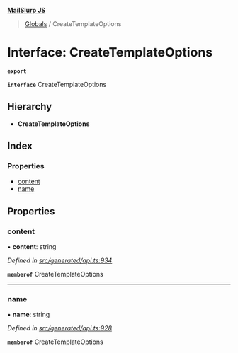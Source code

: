 **[MailSlurp JS](../README.md)**

> [Globals](../README.md) / CreateTemplateOptions

# Interface: CreateTemplateOptions

**`export`** 

**`interface`** CreateTemplateOptions

## Hierarchy

* **CreateTemplateOptions**

## Index

### Properties

* [content](createtemplateoptions.md#content)
* [name](createtemplateoptions.md#name)

## Properties

### content

•  **content**: string

*Defined in [src/generated/api.ts:934](https://github.com/mailslurp/mailslurp-client/blob/d7397d3/src/generated/api.ts#L934)*

**`memberof`** CreateTemplateOptions

___

### name

•  **name**: string

*Defined in [src/generated/api.ts:928](https://github.com/mailslurp/mailslurp-client/blob/d7397d3/src/generated/api.ts#L928)*

**`memberof`** CreateTemplateOptions
